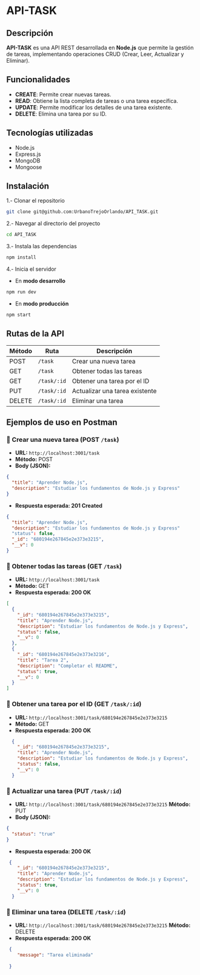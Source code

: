 
# API-TASK
## Descripción 
**API-TASK** es una API REST desarrollada en **Node.js** que permite la gestión de tareas, implementando operaciones CRUD (Crear, Leer, Actualizar y Eliminar).
## Funcionalidades

- **CREATE**: Permite crear nuevas tareas. 
- **READ**: Obtiene la lista completa de tareas o una tarea específica.
- **UPDATE**: Permite modificar los detalles de una tarea existente. 
- **DELETE**: Elimina una tarea por su ID.  

## Tecnologías utilizadas
- Node.js  
- Express.js  
- MongoDB  
- Mongoose

## Instalación

1.- Clonar el repositorio
```bash
git clone git@github.com:UrbanoTrejoOrlando/API_TASK.git
```
2.- Navegar al directorio del proyecto
```bash
cd API_TASK
```
3.- Instala las dependencias
```bash
npm install
```
4.- Inicia el servidor
- En **modo desarrollo**
```bash
npm run dev
```
- En **modo producción**
```bash
npm start
```  

## Rutas de la API

| Método | Ruta         | Descripción                    |
|--------|--------------|--------------------------------|
| POST   | `/task`     | Crear una nueva tarea          |
| GET    | `/task`     | Obtener todas las tareas       |
| GET    | `/task/:id` | Obtener una tarea por el ID   |
| PUT    | `/task/:id` | Actualizar una tarea existente |
| DELETE | `/task/:id` | Eliminar una tarea             |

## Ejemplos de uso en Postman 
### 🔸 Crear una nueva tarea (POST `/task`)

- **URL:** `http://localhost:3001/task`
- **Método:** POST
- **Body (JSON):**

```json
{
  "title": "Aprender Node.js",
  "description": "Estudiar los fundamentos de Node.js y Express"
}
```
- **Respuesta esperada: 201 Created**
```json
{
  "title": "Aprender Node.js",
  "description": "Estudiar los fundamentos de Node.js y Express"
  "status": false,
  "_id": "680194e267845e2e373e3215",
  "__v": 0
}
```

### 🔸 Obtener todas las tareas (GET `/task`)
- **URL:** `http://localhost:3001/task`
- **Método:** GET
- **Respuesta esperada: 200 OK**
```json
[
  {
    "_id": "680194e267845e2e373e3215",
    "title": "Aprender Node.js",
    "description": "Estudiar los fundamentos de Node.js y Express",
    "status": false,
    "__v": 0
  },
  {
    "_id": "680194e267845e2e373e3216",
    "title": "Tarea 2",
    "description": "Completar el README",
    "status": true,
    "__v": 0
  }
]
```

### 🔸 Obtener una tarea por el ID (GET `/task/:id`)
- **URL:** `http://localhost:3001/task/680194e267845e2e373e3215`
- **Método:** GET
- **Respuesta esperada: 200 OK**
```json
  {
    "_id": "680194e267845e2e373e3215",
    "title": "Aprender Node.js",
    "description": "Estudiar los fundamentos de Node.js y Express",
    "status": false,
    "__v": 0
  }
```

### 🔸 Actualizar una tarea (PUT `/task/:id`)
- **URL:** `http://localhost:3001/task/680194e267845e2e373e3215`
**Método:** PUT
- **Body (JSON):**
```json
{
  "status": "true"
}
```
- **Respuesta esperada: 200 OK**
```json
 {
    "_id": "680194e267845e2e373e3215",
    "title": "Aprender Node.js",
    "description": "Estudiar los fundamentos de Node.js y Express",
    "status": true,
    "__v": 0
  }
```
### 🔸 Eliminar una tarea (DELETE `/task/:id`)
- **URL:** `http://localhost:3001/task/680194e267845e2e373e3215`
**Método:** DELETE
- **Respuesta esperada: 200 OK**
```json
 {
    "message": "Tarea eliminada"
    
 }
```
